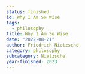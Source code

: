 ```yaml
---
status: finished
id: Why I Am So Wise
tags:
  - philosophy
title: Why I Am So Wise
date: "2022-08-21"
author: Friedrich Nietzsche
category: philosophy
subcategory: Nietzsche
year-finished: 2023
---
```

